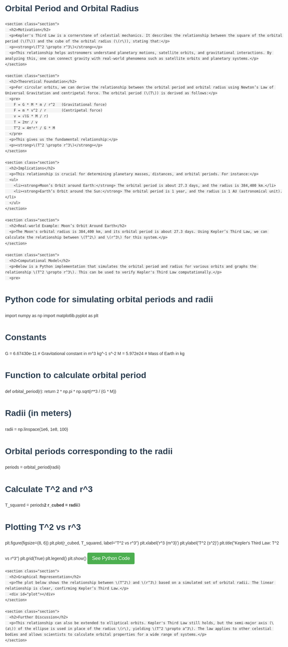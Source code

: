 <!DOCTYPE html>
<html lang="en">
<head>
  <meta charset="UTF-8">
  <title>Orbital Period and Orbital Radius - Kepler's Third Law</title>
  <script src="https://cdn.plot.ly/plotly-latest.min.js"></script>
  <style>
    body {
      font-family: Arial, sans-serif;
      margin: 0 auto;
      max-width: 1000px;
      padding: 20px;
      background-color: #fefefe;
      color: #333;
      line-height: 1.6;
    }
    h1, h2, h3 {
      color: #2c3e50;
    }
    .section {
      margin-bottom: 30px;
    }
    code {
      background: #f4f4f4;
      padding: 3px 6px;
      border-radius: 4px;
    }
    .button {
      padding: 10px 15px;
      cursor: pointer;
      background-color: #4CAF50;
      color: white;
      border: none;
      border-radius: 4px;
      font-size: 16px;
      margin-top: 20px;
    }
    .button:hover {
      background-color: #45a049;
    }
    .container {
      max-width: 1200px;
      margin: 0 auto;
    }
    #plot {
      margin-top: 40px;
      height: 400px;
    }
  </style>
</head>
<body>

  <div class="container">
    <h1>Orbital Period and Orbital Radius</h1>

    <section class="section">
      <h2>Motivation</h2>
      <p>Kepler's Third Law is a cornerstone of celestial mechanics. It describes the relationship between the square of the orbital period (\(T\)) and the cube of the orbital radius (\(r\)), stating that:</p>
      <p><strong>\(T^2 \propto r^3\)</strong></p>
      <p>This relationship helps astronomers understand planetary motions, satellite orbits, and gravitational interactions. By analyzing this, one can connect gravity with real-world phenomena such as satellite orbits and planetary systems.</p>
    </section>

    <section class="section">
      <h2>Theoretical Foundation</h2>
      <p>For circular orbits, we can derive the relationship between the orbital period and orbital radius using Newton’s Law of Universal Gravitation and centripetal force. The orbital period (\(T\)) is derived as follows:</p>
      <pre>
        F = G * M * m / r^2   (Gravitational force)
        F = m * v^2 / r       (Centripetal force)
        v = √(G * M / r)
        T = 2πr / v
        T^2 = 4π²r³ / G * M
      </pre>
      <p>This gives us the fundamental relationship:</p>
      <p><strong>\(T^2 \propto r^3\)</strong></p>
    </section>

    <section class="section">
      <h2>Implications</h2>
      <p>This relationship is crucial for determining planetary masses, distances, and orbital periods. For instance:</p>
      <ul>
        <li><strong>Moon’s Orbit around Earth:</strong> The orbital period is about 27.3 days, and the radius is 384,400 km.</li>
        <li><strong>Earth’s Orbit around the Sun:</strong> The orbital period is 1 year, and the radius is 1 AU (astronomical unit).</li>
      </ul>
    </section>

    <section class="section">
      <h2>Real-world Example: Moon’s Orbit Around Earth</h2>
      <p>The Moon's orbital radius is 384,400 km, and its orbital period is about 27.3 days. Using Kepler’s Third Law, we can calculate the relationship between \(T^2\) and \(r^3\) for this system.</p>
    </section>

    <section class="section">
      <h2>Computational Model</h2>
      <p>Below is a Python implementation that simulates the orbital period and radius for various orbits and graphs the relationship \(T^2 \propto r^3\). This can be used to verify Kepler's Third Law computationally.</p>
      <pre>
# Python code for simulating orbital periods and radii
import numpy as np
import matplotlib.pyplot as plt

# Constants
G = 6.67430e-11  # Gravitational constant in m^3 kg^-1 s^-2
M = 5.972e24     # Mass of Earth in kg

# Function to calculate orbital period
def orbital_period(r):
    return 2 * np.pi * np.sqrt(r**3 / (G * M))

# Radii (in meters)
radii = np.linspace(1e6, 1e8, 100)

# Orbital periods corresponding to the radii
periods = orbital_period(radii)

# Calculate T^2 and r^3
T_squared = periods**2
r_cubed = radii**3

# Plotting T^2 vs r^3
plt.figure(figsize=(8, 6))
plt.plot(r_cubed, T_squared, label="T^2 vs r^3")
plt.xlabel('r^3 (m^3)')
plt.ylabel('T^2 (s^2)')
plt.title("Kepler's Third Law: T^2 vs r^3")
plt.grid(True)
plt.legend()
plt.show()
      </pre>
      <button class="button" onclick="alert('Python code example for orbital period and radius is shown above.')">See Python Code</button>
    </section>

    <section class="section">
      <h2>Graphical Representation</h2>
      <p>The plot below shows the relationship between \(T^2\) and \(r^3\) based on a simulated set of orbital radii. The linear relationship is clear, confirming Kepler’s Third Law.</p>
      <div id="plot"></div>
    </section>

    <section class="section">
      <h2>Further Discussion</h2>
      <p>This relationship can also be extended to elliptical orbits. Kepler's Third Law still holds, but the semi-major axis (\(a\)) of the ellipse is used in place of the radius \(r\), yielding \(T^2 \propto a^3\). The law applies to other celestial bodies and allows scientists to calculate orbital properties for a wide range of systems.</p>
    </section>
  </div>

  <script>
    // Simulating the graph for T^2 vs r^3 using JavaScript for web visualization
    let G = 6.67430e-11;  // Gravitational constant in m^3 kg^-1 s^-2
    let M = 5.972e24;     // Mass of Earth in kg

    // Function to calculate orbital period
    function orbitalPeriod(r) {
      return 2 * Math.PI * Math.sqrt(Math.pow(r, 3) / (G * M));
    }

    // Radii (in meters)
    let radii = [];
    let periods = [];
    for (let i = 1e6; i <= 1e8; i += 1e5) {
      radii.push(i);
      periods.push(orbitalPeriod(i));
    }

    // Calculate T^2 and r^3
    let T_squared = periods.map(p => p ** 2);
    let r_cubed = radii.map(r => r ** 3);

    // Plotting T^2 vs r^3 using Plotly
    let trace = {
      x: r_cubed,
      y: T_squared,
      mode: 'lines',
      type: 'scatter',
      name: "T^2 vs r^3"
    };

    let layout = {
      title: "Kepler's Third Law: T^2 vs r^3",
      xaxis: { title: "r^3 (m^3)" },
      yaxis: { title: "T^2 (s^2)" },
      showlegend: true
    };

    Plotly.newPlot('plot', [trace], layout);
  </script>

</body>
</html>
